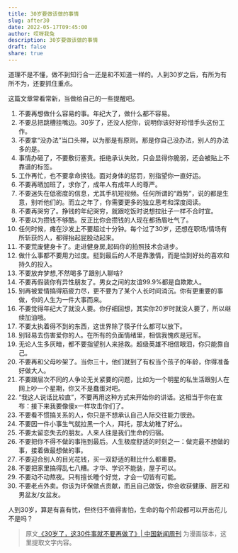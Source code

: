 ```yaml
---
title: 30岁要做该做的事情
slug: after30
date: 2022-05-17T09:45:00
author: 哎呀我兔
description: 30岁要做该做的事情
draft: false
share: true
---
```

道理不是不懂，做不到知行合一还是和不知道一样的。人到30岁之后，有所为有所不为，还要抓住重点。

这篇文章常看常新，当做给自己的一些提醒吧。

1. 不要再想做什么容易的事。年纪大了，做什么都不容易。
2. 不要总把跳槽挂嘴边。30岁了，还没人挖你，说明你该好好珍惜手头这份工作。
3. 不要拿“没办法”当口头禅，以为那是有原则。那是你自己没办法，别人的办法多的是。
4. 事情办砸了，不要敷衍塞责。拒绝承认失败，只会显得你脆弱，还会被贴上不靠谱的标签。
5. 工作再忙，也不要拿命换钱。面对身体的惩罚，别指望你一直好运。
6. 不要再晒加班了，求你了，成年人有成年人的尊严。
7. 不要迷失在低密度的信息，尤其手机短视频。任何所谓的“趋势”，说的都是生意，别听他们的。而立之年了，你需要更多的独立思考和深度阅读。
8. 不要再哭穷了。挣钱的年纪哭穷，就跟吃饭时说想拉肚子一样不合时宜。
9. 不要以为攒钱不够酷。反正比你会攒钱的人现在都扬眉吐气了。
10. 任何时候，瘫在沙发上不要超过十分钟。每个过了30岁，还想在职场/情场有所斩获的人，都得抬起屁股动起来。
11. 不要荒废健身卡了。走进健身房,起码你的拍照技术会进步。
12. 做什么事都不要用力过度。挺到最后的人不是靠激情，而是恰到好处的喜欢和持久的投入。
13. 不要放弃梦想,不然喝多了跟别人聊啥?
14. 不要再假装你有异性朋友了。男女之间的友谊99.9%都是自欺欺人。
15. 别再被爱情搞得筋疲力尽，更不要为了某个人长时间消沉。你有更重要的事做，你的人生为一件大事而来。
16. 不要觉得年纪大了就没人要。你仔细回想，其实你20岁时就没人要了，所以继续加油哦。
17. 不要太执着得不到的东西，这世界除了筷子什么都可以放下。
18. 别轻易去伤害爱你的人。在所有的负面情绪里，相信我愧疚是冠军。
19. 无论人生多灰暗，都不要指望别人来拯救。超级英雄不相信眼泪，你只能靠自己。
20. 不要再和父母吵架了。当你三十，他们就到了有权当个孩子的年龄，你得准备好做大人。
21. 不要跟层次不同的人争论无关紧要的问题，比如为一个明星的私生活跟别人在网上吵一个星期，你又不是蠢蛋对吧。
22.  “我这人说话比较直”，不要再用这种方式来开始你的讲话。这相当于你在宣布：接下来我要像傻x一样攻击你们了。
23. 不要看不惯搞关系的人，你只是不想承认自己人际交往能力很逊。
24. 不要因一件小事生气就拉黑一个人，拜托，那太幼稚了好么。
25. 不要太留恋失去的朋友。人来人往是我们生命的归宿。
26. 不要把你不得不做的事拖到最后。人生极度舒适的时刻之一：做完最不想做的事，接着做最想做的事。
27. 不要迎合别人的目光花钱，买一双舒适的鞋比什么都重要。
28. 不要把家里搞得乱七八糟。才华、学识不能装，屋子可以。
29. 不要动不动熬夜。只有擅长睡个好觉，才会一切皆有可能。
30. 不要老点外卖。你该为环保做点贡献，而且自己做饭，你会收获健康、厨艺和男盆友/女盆友。

人到30岁，算是有喜有忧，但终归不值得害怕，生命的每个阶段都可以开出花儿不是吗？

> 原文[《30岁了，这30件事就不要再做了》| 中国新闻周刊](https://mp.weixin.qq.com/s?src=11&timestamp=1652751080&ver=3803&signature=Nt5vfccrH5ZrBQCxcYsT6bcus9h-Vn5e86E3N0oo0xKAa3d9t9hrOZ4OGnHh0OchepNYCVIw*afL*m2mkysFMWC11qVaFLX*4Puf*4NakX3zi2GzT3CntVH1vELbdRQC&new=1) 为漫画版本，这里提取文字内容。